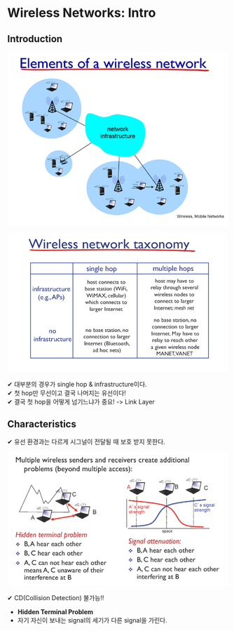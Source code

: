 # Wireless Networks: Intro

## Introduction

![](assets/9_1.md/2022-11-13-21-55-02.png)

![](assets/9_1.md/2022-11-13-21-58-02.png)

✔ 대부분의 경우가 single hop & infrastructure이다.  
✔ 첫 hop만 무선이고 결국 나머지는 유선이다!  
✔ 결국 첫 hop을 어떻게 넘기느냐가 중요! -> Link Layer

## Characteristics

✔ 유선 환경과는 다르게 시그널이 전달될 때 보호 받지 못한다.  

![](assets/9_1.md/2022-11-13-22-04-21.png)

✔ CD(Collision Detection) 불가능!!  
- **Hidden Terminal Problem**  
- 자기 자신이 보내는 signal의 세기가 다른 signal을 가린다.  

